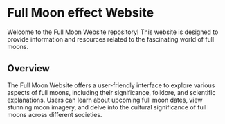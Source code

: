 # Full Moon effect Website

Welcome to the Full Moon Website repository! This website is designed to provide information and resources related to the fascinating world of full moons.

## Overview

The Full Moon Website offers a user-friendly interface to explore various aspects of full moons, including their significance, folklore, and scientific explanations. Users can learn about upcoming full moon dates, view stunning moon imagery, and delve into the cultural significance of full moons across different societies.

